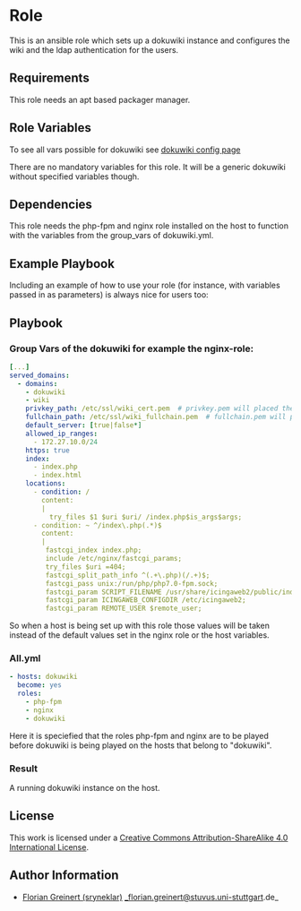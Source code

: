 # Role 

This is an ansible role which sets up a dokuwiki instance and configures the wiki and the ldap authentication for the users.

## Requirements

This role needs an apt based packager manager.


## Role Variables

To see all vars possible for dokuwiki see 
[dokuwiki config page](https://www.dokuwiki.org/config)

There are no mandatory variables for this role. It will be a generic dokuwiki without specified variables though.

## Dependencies

This role needs the php-fpm and nginx role installed on the host to function with the variables from the group_vars of dokuwiki.yml. 


## Example Playbook

Including an example of how to use your role (for instance, with variables passed in as parameters) is always nice for users too:


## Playbook

### Group Vars of the dokuwiki for example the nginx-role:

```yml
[...]
served_domains:
  - domains: 
    - dokuwiki
    - wiki
    privkey_path: /etc/ssl/wiki_cert.pem  # privkey.pem will placed there
    fullchain_path: /etc/ssl/wiki_fullchain.pem  # fullchain.pem will placed there
    default_server: [true|false*]
    allowed_ip_ranges:
      - 172.27.10.0/24
    https: true
    index:
      - index.php
      - index.html
    locations:
      - condition: /
        content:
        | 
          try_files $1 $uri $uri/ /index.php$is_args$args;
      - condition: ~ ^/index\.php(.*)$
        content:
        | 
         fastcgi_index index.php;
         include /etc/nginx/fastcgi_params;
         try_files $uri =404;
         fastcgi_split_path_info ^(.+\.php)(/.+)$;
         fastcgi_pass unix:/run/php/php7.0-fpm.sock;
         fastcgi_param SCRIPT_FILENAME /usr/share/icingaweb2/public/index.php;
         fastcgi_param ICINGAWEB_CONFIGDIR /etc/icingaweb2;
         fastcgi_param REMOTE_USER $remote_user;
```
So when a host is being set up with this role those values will be taken instead of the default values set in the nginx role or the host variables.

### All.yml

```yml
- hosts: dokuwiki
  become: yes
  roles:
    - php-fpm
    - nginx
    - dokuwiki
```
Here it is speciefied that the roles php-fpm and nginx are to be played before
dokuwiki is being played on the hosts that belong to "dokuwiki".

### Result
A running dokuwiki instance on the host.

## License

This work is licensed under a [Creative Commons Attribution-ShareAlike 4.0 International License](http://creativecommons.org/licenses/by-sa/4.0/).


## Author Information

 * [Florian Greinert (sryneklar)](https://github.com/sryneklar) _florian.greinert@stuvus.uni-stuttgart.de_
